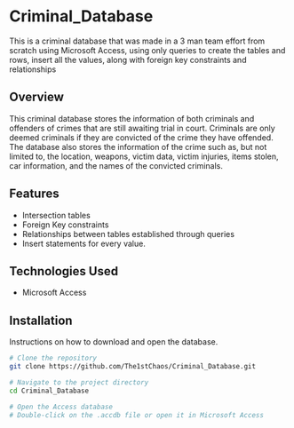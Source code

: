 # Criminal_Database
This is a criminal database that was made in a 3 man team effort from scratch using Microsoft Access, using only queries to create the tables and rows, insert all the values, along with foreign key constraints and relationships

## Overview
This criminal database stores the information of both criminals and offenders of crimes that are still awaiting trial in court. Criminals are only deemed criminals if they are convicted of the crime they have offended. The database also stores the information of the crime such as, but not limited to, the location, weapons, victim data, victim injuries, items stolen, car information, and the names of the convicted criminals.

## Features
- Intersection tables
- Foreign Key constraints
- Relationships between tables established through queries
- Insert statements for every value. 

## Technologies Used
- Microsoft Access

## Installation
Instructions on how to download and open the database.

```sh
# Clone the repository
git clone https://github.com/The1stChaos/Criminal_Database.git

# Navigate to the project directory
cd Criminal_Database

# Open the Access database
# Double-click on the .accdb file or open it in Microsoft Access
